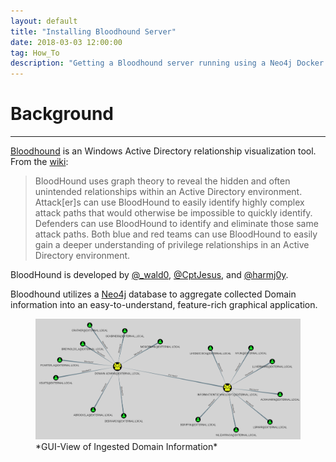 ```yaml
---
layout: default
title: "Installing Bloodhound Server"
date: 2018-03-03 12:00:00
tag: How_To
description: "Getting a Bloodhound server running using a Neo4j Docker image"
---
```


# Background

___

[Bloodhound](https://github.com/BloodHoundAD/Bloodhound) is an Windows Active Directory relationship visualization tool. From the [wiki](https://github.com/BloodHoundAD/Bloodhound/wiki):

> BloodHound uses graph theory to reveal the hidden and often unintended relationships within an Active Directory environment. Attack[er]s can use BloodHound to easily identify highly complex attack paths that would otherwise be impossible to quickly identify. Defenders can use BloodHound to identify and eliminate those same attack paths. Both blue and red teams can use BloodHound to easily gain a deeper understanding of privilege relationships in an Active Directory environment.

BloodHound is developed by [@\_wald0](https://twitter.com/_wald0), [@CptJesus](https://twitter.com/CptJesus), and [@harmj0y](https://twitter.com/harmj0y).

Bloodhound utilizes a [Neo4j](https://neo4j.com/) database to aggregate collected Domain information into an easy-to-understand, feature-rich graphical application. 

<figure>
	<img src="/images/installbloodhound/gui.png" alt="bloodhound-gui-view"/>
	<figcaption>*GUI-View of Ingested Domain Information*</figcaption>
</figure>